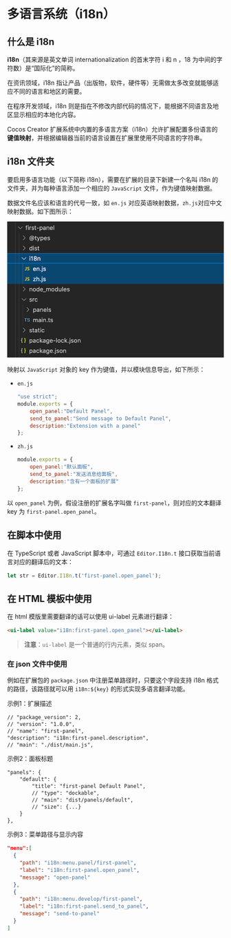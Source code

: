 # 多语言系统（i18n）

## 什么是 i18n

**i18n**（其来源是英文单词 internationalization 的首末字符 i 和 n ，18 为中间的字符数）是“国际化”的简称。

在资讯领域，i18n 指让产品（出版物，软件，硬件等）无需做太多改变就能够适应不同的语言和地区的需要。

在程序开发领域，i18n 则是指在不修改内部代码的情况下，能根据不同语言及地区显示相应的本地化内容。

Cocos Creator 扩展系统中内置的多语言方案（i18n）允许扩展配置多份语言的 **键值映射**，并根据编辑器当前的语言设置在扩展里使用不同语言的字符串。

## i18n 文件夹

要启用多语言功能（以下简称 i18n），需要在扩展的目录下新建一个名叫 i18n 的文件夹，并为每种语言添加一个相应的 `JavaScript` 文件，作为键值映射数据。

数据文件名应该和语言的代号一致，如 `en.js` 对应英语映射数据，`zh.js`对应中文映射数据。如下图所示：

![i18n-folder](./image/i18n-folder.png)

映射以 `JavaScript` 对象的 key 作为键值，并以模块信息导出，如下所示：

- `en.js`

  ```javascript
  "use strict";
  module.exports = {
      open_panel:"Default Panel",
      send_to_panel:"Send message to Default Panel",
      description:"Extension with a panel"
  };
  ```

- `zh.js`

  ```javascript
  module.exports = {
      open_panel:"默认面板",
      send_to_panel:"发送消息给面板",
      description:"含有一个面板的扩展"
  };
  ```

以 `open_panel` 为例，假设注册的扩展名字叫做 `first-panel`，则对应的文本翻译 key 为 `first-panel.open_panel`。

## 在脚本中使用

在 TypeScript 或者 JavaScript 脚本中，可通过 `Editor.I18n.t` 接口获取当前语言对应的翻译后的文本：

```typescript
let str = Editor.I18n.t('first-panel.open_panel');
```

## 在 HTML 模板中使用

在 html 模版里需要翻译的话可以使用 ui-label 元素进行翻译：

```html
<ui-label value="i18n:first-panel.open_panel"></ui-label>
```

> **注意**：`ui-label` 是一个普通的行内元素，类似 span。

### 在 json 文件中使用

例如在扩展包的 `package.json` 中注册菜单路径时，只要这个字段支持 i18n 格式的路径，该路径就可以用 `i18n:${key}` 的形式实现多语言翻译功能。

示例1：扩展描述

```json5
// "package_version": 2,
// "version": "1.0.0",
// "name": "first-panel",
"description": "i18n:first-panel.description",
// "main": "./dist/main.js",
```

示例2：面板标题

```json5
"panels": {
    "default": {
        "title": "first-panel Default Panel",
        // "type": "dockable",
        // "main": "dist/panels/default",
        // "size": {...}
    }
},
```

示例3：菜单路径与显示内容

```json
"menu":[
  {
    "path": "i18n:menu.panel/first-panel",
    "label": "i18n:first-panel.open_panel",
    "message": "open-panel"
  },
  {
    "path": "i18n:menu.develop/first-panel",
    "label": "i18n:first-panel.send_to_panel",
    "message": "send-to-panel"
  }
]
```

